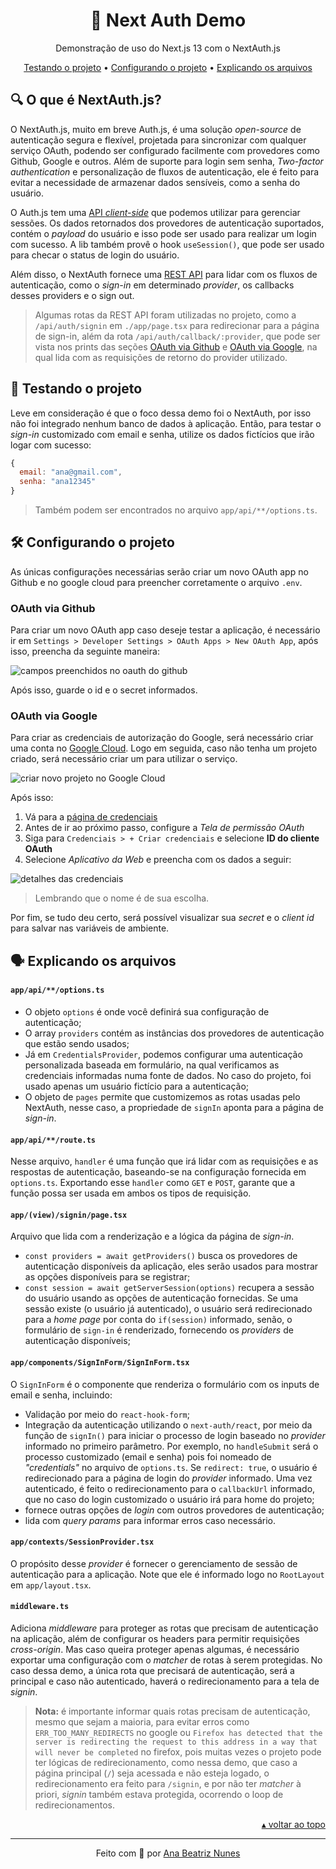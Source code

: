 <div align="center">
  <h1>🔐 Next Auth Demo</h1>
  <p>Demonstração de uso do Next.js 13 com o NextAuth.js</p>
  <a href="#microscope-testando-o-projeto">Testando o projeto</a> •
  <a href="#hammer_and_wrench-configurando-o-projeto">Configurando o projeto</a> •
  <a href="#speaking_head-explicando-os-arquivos">Explicando os arquivos</a>
</div>

## :mag: O que é NextAuth.js?

O NextAuth.js, muito em breve Auth.js, é uma solução _open-source_ de
autenticação segura e flexível, projetada para sincronizar com qualquer serviço
OAuth, podendo ser configurado facilmente com provedores como Github, Google e
outros. Além de suporte para login sem senha, _Two-factor authentication_ e
personalização de fluxos de autenticação, ele é feito para evitar a necessidade
de armazenar dados sensíveis, como a senha do usuário.

O Auth.js tem uma [API _client-side_](https://next-auth.js.org/getting-started/client)
que podemos utilizar para gerenciar sessões. Os dados retornados dos provedores
de autenticação suportados, contém o _payload_ do usuário e isso pode ser usado
para realizar um login com sucesso. A lib também provê o hook `useSession()`,
que pode ser usado para checar o status de login do usuário.

Além disso, o NextAuth fornece uma [REST API](https://next-auth.js.org/getting-started/rest-api)
para lidar com os fluxos de autenticação, como o _sign-in_ em determinado
_provider_, os callbacks desses providers e o sign out.

> Algumas rotas da REST API foram utilizadas no projeto, como a `/api/auth/signin`
> em `./app/page.tsx` para redirecionar para a página de sign-in, além da rota
> `/api/auth/callback/:provider`, que pode ser vista nos prints das seções
> [OAuth via Github](#oauth-via-github) e [OAuth via Google](#oauth-via-google),
> na qual lida com as requisições de retorno do provider utilizado.

## :microscope: Testando o projeto

Leve em consideração é que o foco dessa demo foi o NextAuth, por isso não foi
integrado nenhum banco de dados à aplicação. Então, para testar o _sign-in_
customizado com email e senha, utilize os dados fictícios que irão logar com
sucesso:

```js
{
  email: "ana@gmail.com",
  senha: "ana12345"
}
```

> Também podem ser encontrados no arquivo `app/api/**/options.ts`.

## :hammer_and_wrench: Configurando o projeto

As únicas configurações necessárias serão criar um novo OAuth app no Github e no
google cloud para preencher corretamente o arquivo `.env`.

### OAuth via Github

Para criar um novo OAuth app caso deseje testar a aplicação, é necessário ir em
`Settings > Developer Settings > OAuth Apps > New OAuth App`, após isso, preencha
da seguinte maneira:

<img src="./assets/oauth-github.png" alt="campos preenchidos no oauth do github">

Após isso, guarde o id e o secret informados.

### OAuth via Google

Para criar as credenciais de autorização do Google, será necessário criar uma
conta no [Google Cloud](https://console.cloud.google.com). Logo em seguida, caso
não tenha um projeto criado, será necessário criar um para utilizar o serviço.

<img src="./assets/new-gcp-project.png" alt="criar novo projeto no Google Cloud">

Após isso:

1. Vá para a [página de credenciais](https://console.developers.google.com/apis/credentials?hl=pt-br)
2. Antes de ir ao próximo passo, configure a _Tela de permissão OAuth_
3. Siga para `Credenciais > + Criar credenciais` e selecione **ID do cliente OAuth**
4. Selecione _Aplicativo da Web_ e preencha com os dados a seguir:

<img src="./assets/credentials-google-details.png" alt="detalhes das credenciais">

> Lembrando que o nome é de sua escolha.

Por fim, se tudo deu certo, será possível visualizar sua _secret_ e o _client id_
para salvar nas variáveis de ambiente.

## :speaking_head: Explicando os arquivos

#### `app/api/**/options.ts`

- O objeto `options` é onde você definirá sua configuração de autenticação;
- O array `providers` contém as instâncias dos provedores de autenticação que
  estão sendo usados;
- Já em `CredentialsProvider`, podemos configurar uma autenticação personalizada
  baseada em formulário, na qual verificamos as credenciais informadas numa fonte
  de dados. No caso do projeto, foi usado apenas um usuário fictício para a
  autenticação;
- O objeto de `pages` permite que customizemos as rotas usadas pelo NextAuth,
  nesse caso, a propriedade de `signIn` aponta para a página de _sign-in_.

#### `app/api/**/route.ts`

Nesse arquivo, `handler` é uma função que irá lidar com as requisições e as
respostas de autenticação, baseando-se na configuração fornecida em `options.ts`.
Exportando esse `handler` como `GET` e `POST`, garante que a função possa ser
usada em ambos os tipos de requisição.

#### `app/(view)/signin/page.tsx`

Arquivo que lida com a renderização e a lógica da página de _sign-in_.

- `const providers = await getProviders()` busca os provedores de autenticação
  disponíveis da aplicação, eles serão usados para mostrar as opções disponíveis
  para se registrar;
- `const session = await getServerSession(options)` recupera a sessão do usuário
  usando as opções de autenticação fornecidas. Se uma sessão existe (o usuário já
  autenticado), o usuário será redirecionado para a _home page_ por conta do
  `if(session)` informado, senão, o formulário de `sign-in` é renderizado,
  fornecendo os _providers_ de autenticação disponíveis;

#### `app/components/SignInForm/SignInForm.tsx`

O `SignInForm` é o componente que renderiza o formulário com os inputs de email
e senha, incluindo:

- Validação por meio do `react-hook-form`;
- Integração da autenticação utilizando o `next-auth/react`, por meio da função
  de `signIn()` para iniciar o processo de login baseado no _provider_ informado
  no primeiro parâmetro. Por exemplo, no `handleSubmit` será o processo
  customizado (email e senha) pois foi nomeado de _"credentials"_ no arquivo de
  `options.ts`. Se `redirect: true`, o usuário é redirecionado para a página de
  login do _provider_ informado. Uma vez autenticado, é feito o redirecionamento
  para o `callbackUrl` informado, que no caso do login customizado o usuário irá
  para home do projeto;
- fornece outras opções de _login_ com outros provedores de autenticação;
- lida com _query params_ para informar erros caso necessário.

#### `app/contexts/SessionProvider.tsx`

O propósito desse _provider_ é fornecer o gerenciamento de sessão de
autenticação para a aplicação. Note que ele é informado logo no `RootLayout` em
`app/layout.tsx`.

#### `middleware.ts`

Adiciona _middleware_ para proteger as rotas que precisam de autenticação na
aplicação, além de configurar os headers para permitir requisições _cross-origin_. Mas caso queira proteger apenas algumas, é necessário exportar uma
configuração com o _matcher_ de rotas à serem protegidas. No caso dessa demo, a
única rota que precisará de autenticação, será a principal e caso não autenticado,
haverá o redirecionamento para a tela de _signin_.

> **Nota:** é importante informar quais rotas precisam de autenticação, mesmo
> que sejam a maioria, para evitar erros como `ERR_TOO_MANY_REDIRECTS` no google
> ou `Firefox has detected that the server is redirecting the request to this address in a way that will never be completed`
> no firefox, pois muitas vezes o projeto pode ter lógicas de redirecionamento,
> como nessa demo, que caso a página principal (`/`) seja acessada e não esteja
> logado, o redirecionamento era feito para `/signin`, e por não ter _matcher_ à
> priori, _signin_ também estava protegida, ocorrendo o loop de redirecionamentos.

<div align="end">
  <a href="#-next-auth-demo">
    ▴ voltar ao topo
  </a>
</div>

<hr>

<p align="center">
  Feito com 🖤 por
  <a href="https://www.linkedin.com/in/ana-beatriz-nunes/">
    Ana Beatriz Nunes
  </a>
</p>
